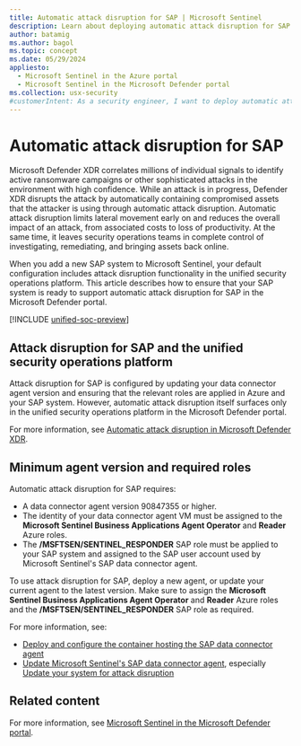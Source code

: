 ```yaml
---
title: Automatic attack disruption for SAP | Microsoft Sentinel
description: Learn about deploying automatic attack disruption for SAP with the unified security operations platform.
author: batamig
ms.author: bagol
ms.topic: concept
ms.date: 05/29/2024
appliesto:
  - Microsoft Sentinel in the Azure portal
  - Microsoft Sentinel in the Microsoft Defender portal
ms.collection: usx-security
#customerIntent: As a security engineer, I want to deploy automatic attack disruption for SAP with the unified security operations platform.
---
```


# Automatic attack disruption for SAP

Microsoft Defender XDR correlates millions of individual signals to identify active ransomware campaigns or other sophisticated attacks in the environment with high confidence. While an attack is in progress, Defender XDR disrupts the attack by automatically containing compromised assets that the attacker is using through automatic attack disruption. Automatic attack disruption limits lateral movement early on and reduces the overall impact of an attack, from associated costs to loss of productivity. At the same time, it leaves security operations teams in complete control of investigating, remediating, and bringing assets back online.

When you add a new SAP system to Microsoft Sentinel, your default configuration includes attack disruption functionality in the unified security operations platform. This article describes how to ensure that your SAP system is ready to support automatic attack disruption for SAP in the Microsoft Defender portal.

[!INCLUDE [unified-soc-preview](../includes/unified-soc-preview.md)]

## Attack disruption for SAP and the unified security operations platform

Attack disruption for SAP is configured by updating your data connector agent version and ensuring that the relevant roles are applied in Azure and your SAP system. However, automatic attack disruption itself surfaces only in the unified security operations platform in the Microsoft Defender portal.

For more information, see [Automatic attack disruption in Microsoft Defender XDR](/microsoft-365/security/defender/automatic-attack-disruption).

## Minimum agent version and required roles

Automatic attack disruption for SAP requires:

- A data connector agent version 90847355 or higher.
- The identity of your data connector agent VM must be assigned to the **Microsoft Sentinel Business Applications Agent Operator** and **Reader** Azure roles.
- The **/MSFTSEN/SENTINEL_RESPONDER** SAP role must be applied to your SAP system and assigned to the SAP user account used by Microsoft Sentinel's SAP data connector agent.

To use attack disruption for SAP, deploy a new agent, or update your current agent to the latest version. Make sure to assign the **Microsoft Sentinel Business Applications Agent Operator** and **Reader** Azure roles and the **/MSFTSEN/SENTINEL_RESPONDER** SAP role as required.

For more information, see:

- [Deploy and configure the container hosting the SAP data connector agent](deploy-data-connector-agent-container.md)
- [Update Microsoft Sentinel's SAP data connector agent](update-sap-data-connector.md#), especially [Update your system for attack disruption](update-sap-data-connector.md#update-your-system-for-attack-disruption)

## Related content

For more information, see [Microsoft Sentinel in the Microsoft Defender portal](../microsoft-sentinel-defender-portal.md).

